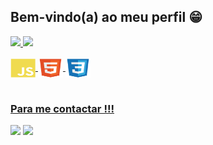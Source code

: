## Bem-vindo(a) ao meu perfil 😁

 <div>
   <a href="https://github.com/MatheusMatosDev">
   <img height="180em" src="https://github-readme-stats.vercel.app/api?username=MatheusMatosDev&show_icons=true&theme=tokyonight&include_all_commits=true&count_private=true"/>
   <img height="180em" src="https://github-readme-stats.vercel.app/api/top-langs/?username=MatheusMatosDev&layout=compact&langs_count=6&theme=tokyonight"/>
</div>
    
<div style="display: inline_block"><br>
  <img align="center" alt="Js" height="30" width="40" src="https://raw.githubusercontent.com/devicons/devicon/master/icons/javascript/javascript-plain.svg">
  <img align="center" alt="HTML" height="30" width="40" src="https://raw.githubusercontent.com/devicons/devicon/master/icons/html5/html5-original.svg">
  <img align="center" alt="CSS" height="30" width="40" src="https://raw.githubusercontent.com/devicons/devicon/master/icons/css3/css3-original.svg">
</div>
 
<br>
 
### Para me contactar !!! 
 
<div> 
 
  <a href = "mailto:matheusdailha@outlook.com"><img id="outlook" height="28px"  src="https://teachingandlearning.schulich.yorku.ca/wp-content/uploads/2020/01/messaging-in-outlook.png" target="_blank"></a>
  <a href="https://www.linkedin.com/in/matheus-matos-de-freitas-9a368a149/" target="_blank"><img src="https://img.shields.io/badge/-LinkedIn-%230077B5?style=for-the-badge&logo=linkedin&logoColor=white" target="_blank"></a>
</div>
